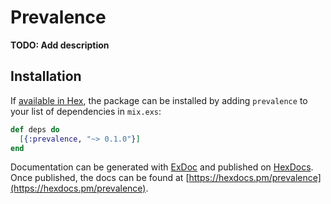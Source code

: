 # Prevalence

**TODO: Add description**

## Installation

If [available in Hex](https://hex.pm/docs/publish), the package can be installed
by adding `prevalence` to your list of dependencies in `mix.exs`:

```elixir
def deps do
  [{:prevalence, "~> 0.1.0"}]
end
```

Documentation can be generated with [ExDoc](https://github.com/elixir-lang/ex_doc)
and published on [HexDocs](https://hexdocs.pm). Once published, the docs can
be found at [https://hexdocs.pm/prevalence](https://hexdocs.pm/prevalence).

